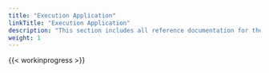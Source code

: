 ```yaml
---
title: "Execution Application"
linkTitle: "Execution Application"
description: "This section includes all reference documentation for the logs generated by the Execution Application."
weight: 1
---
```


{{< workinprogress >}}
